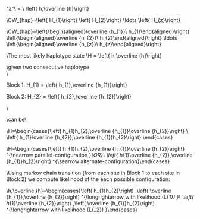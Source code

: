 
\"z"\ = \ \left\{ h,\overline {h}\right\}

\CW_{hap}=\left\{ H_{1}\right\} \left\{ H_{2}\right\} \ldots \left\{ H_{z}\right\}

\CW_{hap}=\left\{\begin{aligned}\overline {h_{1}}\\ h_{1}\end{aligned}\right\} \left\{\begin{aligned}\overline {h_{2}}\\ h_{2}\end{aligned}\right\} \ldots \left\{\begin{aligned}\overline {h_{z}}\\ h_{z}\end{aligned}\right\}


\The most likely haplotype state 
\H = \left\{ h,\overline {h}\right\} 

\given two consecutive haplotype\
\

Block 1:  H_{1} = \left\{ h_{1},\overline {h_{1}}\right\}

Block 2:  H_{2} = \left\{ h_{2},\overline {h_{2}}\right\}

\

\can be\

\H=\begin{cases}\left\{ h_{1}h_{2},\overline {h_{1}}\overline {h_{2}}\right\} \\ \left\{ h_{1}\overline {h_{2}},\overline {h_{1}}h_{2}\right\} \end{cases}

\H=\begin{cases}\left\{ h_{1}h_{2},\overline {h_{1}}\overline {h_{2}}\right\} ^{\nearrow parallel-configuration }_{OR}\\ \left\{ h_{1}\overline {h_{2}},\overline {h_{1}}h_{2}\right\} ^{\searrow alternate-configuration}\end{cases}

\Using markov chain transition (from each site in Block 1 to each site in Block 2) we compute likelihood of the each possible configuration:

\h,\overline {h}=\begin{cases}\left( h_{1}h_{2}\right) ,\left( \overline {h_{1}},\overline {h_{2}}\right) ^{\longrightarrow with likelihood (L{_1}) }\\ \left( h_{1}\overline {h_{2}}\right) ,\left( \overline {h_{1}}h_{2}\right) ^{\longrightarrow with likelihood (L{_2}) }\end{cases}

